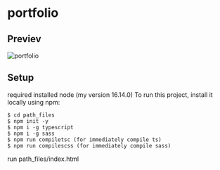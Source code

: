 # portfolio

## Previev

![portfolio](https://user-images.githubusercontent.com/80387968/159761596-11ff716a-86b5-42cb-8922-a343fa2512cb.png)

## Setup
required installed node (my version 16.14.0)
To run this project, install it locally using npm:

```
$ cd path_files
$ npm init -y
$ npm i -g typescript
$ npm i -g sass
$ npm run compiletsc (for immediately compile ts)
$ npm run compilescss (for immediately compile sass)
```
run path_files/index.html
